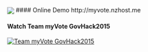 <img align="center" src="http://i.imgur.com/DoYmlMR.png">
#### Online Demo http://myvote.nzhost.me

#### Watch Team myVote GovHack2015
[![Team myVote GovHack2015](http://img.youtube.com/vi/EpCfRiwFS_Q/0.jpg)](http://www.youtube.com/watch?v=EpCfRiwFS_Q "Team myVote GovHack2015")
